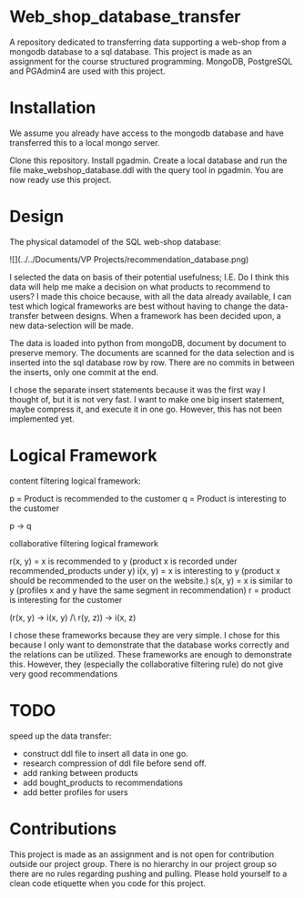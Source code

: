 # Web_shop_database_transfer
A repository dedicated to transferring data supporting a web-shop from a mongodb database to a sql database. 
This project is made as an assignment for the course structured programming. 
MongoDB, PostgreSQL and PGAdmin4 are used with this project.

# Installation
We assume you already have access to the mongodb database and have transferred this to a local mongo server.

Clone this repository.
Install pgadmin. Create a local database and run the file make_webshop_database.ddl with the query tool in pgadmin.
You are now ready use this project.

# Design
The physical datamodel of the SQL web-shop database:

![](../../Documents/VP Projects/recommendation_database.png)

I selected the data on basis of their potential usefulness; I.E. Do I think this data will help me make a decision on 
what products to recommend to users? 
I made this choice because, with all the  data already available, I can test which logical frameworks are best without 
having to change the data-transfer between designs. When a framework has been decided upon, a new data-selection will be 
made.

The data is loaded into python from mongoDB, document by document to preserve memory.
The documents are scanned for the data selection and is inserted into the sql database row by row. There are no commits 
in between the inserts, only one commit at the end.

I chose the separate insert statements because it was the first way I thought of, but it is not very fast. 
I want to make one big insert statement, maybe compress it, and execute it in one go. However, this has not been 
implemented yet.

# Logical Framework
content filtering logical framework:

p = Product is recommended to the customer
q = Product is interesting to the customer

p → q

collaborative filtering logical framework

r(x, y) = x is recommended to y (product x is recorded under recommended_products under y)
i(x, y) = x is interesting to y (product x should be recommended to the user on the website.)
s(x, y) = x is similar to y (profiles x and y have the same segment in recommendation)
r = product is interesting for the customer

(r(x, y) → i(x, y) /\ r(y, z)) → i(x, z) 

I chose these frameworks because they are very simple. I chose for this because I only want to demonstrate that the 
database works correctly and the relations can be utilized. These frameworks are enough to demonstrate this. However, 
they (especially the collaborative filtering rule) do not give very good recommendations

# TODO
speed up the data transfer:
- construct ddl file to insert all data in one go. 
- research compression of ddl file before send off.
- add ranking between products
- add bought_products to recommendations
- add better profiles for users

# Contributions
This project is made as an assignment and is not open for contribution outside our project group.
There is no hierarchy in our project group so there are no rules regarding pushing and pulling. 
Please hold yourself to a clean code etiquette when you code for this project.
 
